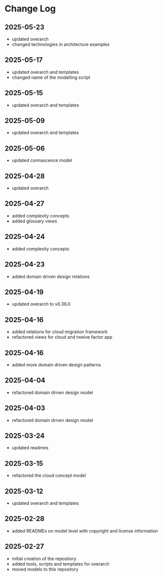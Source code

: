 # Change Log

## 2025-05-23
* updated overarch
* changed technologies in architecture examples

## 2025-05-17
* updated overarch and templates
* changed name of the modelling script

## 2025-05-15
* updated overarch and templates

## 2025-05-09
* updated overarch and templates

## 2025-05-06
* updated connascence model

## 2025-04-28
* updated overarch

## 2025-04-27
* added complexity concepts
* added glossary views

## 2025-04-24
* added complexity concepts

## 2025-04-23
* added domain driven design relations

## 2025-04-19
* updated overarch to v0.36.0

## 2025-04-16
* added relations for cloud migration framework
* refactored views for cloud and twelve factor app

## 2025-04-16
* added more domain driven design patterns

## 2025-04-04
* refactored domain driven design model

## 2025-04-03
* refactored domain driven design model

## 2025-03-24
* updated readmes

## 2025-03-15
* refactored the cloud concept model

## 2025-03-12
* updated overarch and templates

## 2025-02-28
* added READMEs on model level with copyright and license information

## 2025-02-27
* initial creation of the repository
* added tools, scripts and templates for overarch
* moved models to this repository
